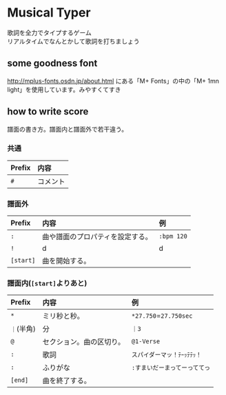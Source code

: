 # Musical Typer
歌詞を全力でタイプするゲーム<br>
リアルタイムでなんとかして歌詞を打ちましょう
## some goodness font
http://mplus-fonts.osdn.jp/about.html にある「M+ Fonts」の中の「M+ 1mn light」を使用しています。みやすくてすき

## how to write score
譜面の書き方。譜面内と譜面外で若干違う。

### 共通
|Prefix|内容|
|:---|:---|
|`#`|コメント|


### 譜面外
|Prefix|内容|例|
|:---|:---|:---|
|`:`|曲や譜面のプロパティを設定する。|`:bpm 120`|
|`!`|d|d|
|`[start]`|曲を開始する。|

### 譜面内(`[start]`よりあと)
|Prefix|内容|例|
|:---|:---|:---|
|`*`|ミリ秒と秒。|`*27.750`=`27.750sec`|
|`｜`(半角)|分|`｜3`|
|`@`|セクション。曲の区切り。|`@1-Verse`|
|`:`|歌詞|`スパイダーマッ！ﾃｰｯﾃﾃｯ！`|
|`:`|ふりがな|`:すまいだーまってーっててっ`|
|`[end]`|曲を終了する。|
